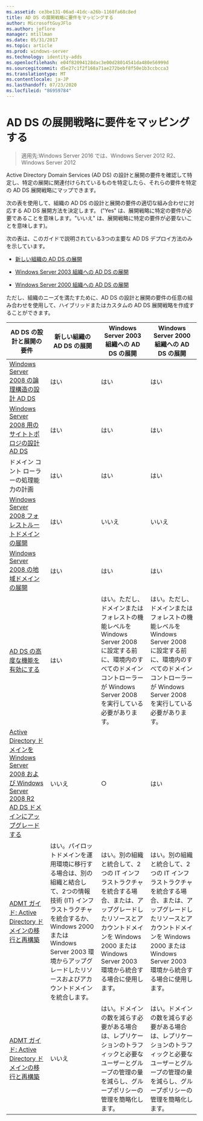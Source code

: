 ```yaml
---
ms.assetid: ce3be131-06ad-41dc-a26b-1168fa68c8ed
title: AD DS の展開戦略に要件をマッピングする
author: MicrosoftGuyJFlo
ms.author: joflore
manager: mtillman
ms.date: 05/31/2017
ms.topic: article
ms.prod: windows-server
ms.technology: identity-adds
ms.openlocfilehash: e04f82094128dac3e00d28014541da480e56999d
ms.sourcegitcommit: d5e27c1f2f168a71ae272bebf8f50e1b3ccbcca3
ms.translationtype: MT
ms.contentlocale: ja-JP
ms.lasthandoff: 07/23/2020
ms.locfileid: "86959784"
---
```

# <a name="mapping-your-requirements-to-an-ad-ds-deployment-strategy"></a>AD DS の展開戦略に要件をマッピングする

> 適用先:Windows Server 2016 では、Windows Server 2012 R2、Windows Server 2012

Active Directory Domain Services (AD DS) の設計と展開の要件を確認して特定し、特定の展開に関連付けられているものを特定したら、それらの要件を特定の AD DS 展開戦略にマップできます。

次の表を使用して、組織の AD DS の設計と展開の要件の適切な組み合わせに対応する AD DS 展開方法を決定します。 ("Yes" は、展開戦略に特定の要件が必要であることを意味します。"いいえ" は、展開戦略に特定の要件が必要ないことを意味します)。

次の表は、このガイドで説明されている3つの主要な AD DS デプロイ方法のみを示しています。

-   [新しい組織の AD DS の展開](../../ad-ds/plan/Deploying-AD-DS-in-a-New-Organization.md)

-   [Windows Server 2003 組織への AD DS の展開](../../ad-ds/plan/Deploying-AD-DS-in-a-Windows-Server-2003-Organization.md)

-   [Windows Server 2000 組織への AD DS の展開](../../ad-ds/plan/Deploying-AD-DS-in-a-Windows-2000-Organization.md)

ただし、組織のニーズを満たすために、AD DS の設計と展開の要件の任意の組み合わせを使用して、ハイブリッドまたはカスタムの AD DS 展開戦略を作成することができます。

| AD DS の設計と展開の要件 | 新しい組織の AD DS の展開 | Windows Server 2003 組織への AD DS の展開 | Windows Server 2000 組織への AD DS の展開 |
| ---------------------------------------- | ------------------------------------- | ----------------------------------------------------- |----------------------------------------------- |
| [Windows Server 2008 の論理構造の設計 AD DS](/previous-versions/windows/it-pro/windows-server-2008-r2-and-2008/cc770806(v=ws.10)) | はい | はい | はい |
| [Windows Server 2008 用のサイトトポロジの設計 AD DS](Designing-the-Site-Topology.md) | はい | はい | はい |
| ドメイン コント ローラーの処理能力の計画 | はい | はい | はい |
| [Windows Server 2008 フォレストルートドメインの展開](/previous-versions/windows/it-pro/windows-server-2008-r2-and-2008/cc731174(v=ws.10)) | はい | いいえ | いいえ |
| [Windows Server 2008 の地域ドメインの展開](/previous-versions/windows/it-pro/windows-server-2008-r2-and-2008/cc755118(v=ws.10)) | はい | はい | はい |
| [AD DS の高度な機能を有効にする](../../ad-ds/plan/Enabling-Advanced-Features-for-AD-DS.md) | はい |はい。ただし、ドメインまたはフォレストの機能レベルを Windows Server 2008 に設定する前に、環境内のすべてのドメインコントローラーが Windows Server 2008 を実行している必要があります。 | はい。ただし、ドメインまたはフォレストの機能レベルを Windows Server 2008 に設定する前に、環境内のすべてのドメインコントローラーが Windows Server 2008 を実行している必要があります。 |
| [Active Directory ドメインを Windows Server 2008 および Windows Server 2008 R2 AD DS ドメインにアップグレードする](/previous-versions/windows/it-pro/windows-server-2008-r2-and-2008/cc731188(v=ws.10)) | いいえ | ○ | はい |
| [ADMT ガイド: Active Directory ドメインの移行と再構築](/previous-versions/windows/it-pro/windows-server-2008-r2-and-2008/cc974332(v=ws.10)) | はい。パイロットドメインを運用環境に移行する場合は、別の組織と結合して、2つの情報技術 (IT) インフラストラクチャを統合するか、Windows 2000 または Windows Server 2003 環境からアップグレードしたリソースおよびアカウントドメインを統合します。 | はい。別の組織と統合して、2つの IT インフラストラクチャを統合する場合、または、アップグレードしたリソースとアカウントドメインを Windows 2000 または Windows Server 2003 環境から統合する場合に使用します。 | はい。別の組織と統合して、2つの IT インフラストラクチャを統合する場合、または、アップグレードしたリソースとアカウントドメインを Windows 2000 または Windows Server 2003 環境から統合する場合に使用します。 |
| [ADMT ガイド: Active Directory ドメインの移行と再構築](/previous-versions/windows/it-pro/windows-server-2008-r2-and-2008/cc974332(v=ws.10)) | いいえ | はい。ドメインの数を減らす必要がある場合は、レプリケーションのトラフィックと必要なユーザーとグループの管理の量を減らし、グループポリシーの管理を簡略化します。 | はい。ドメインの数を減らす必要がある場合は、レプリケーションのトラフィックと必要なユーザーとグループの管理の量を減らし、グループポリシーの管理を簡略化します。 |
